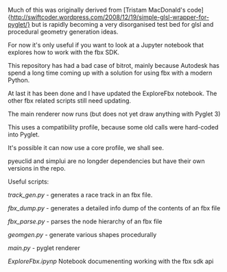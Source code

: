 

Much of this was originally derived from [Tristam MacDonald's
code]{http://swiftcoder.wordpress.com/2008/12/19/simple-glsl-wrapper-for-pyglet/} but is rapidly becoming a very disorganised test bed for glsl and procedural geometry generation ideas.

For now it's only useful if you want to look at a Jupyter notebook that explores how to work with the fbx SDK.

This repository has had a bad case of bitrot, mainly because Autodesk has spend a long time coming up with a solution for using fbx with a modern Python.

At last it has been done and I have updated the ExploreFbx notebook. The other fbx related scripts still need updating.

The main renderer now runs (but does not yet draw anything with Pyglet 3)

This uses a compatibility profile, because some old calls were hard-coded into Pyglet.

It's possible it can now use a core profile, we shall see.

pyeuclid and simplui are no longder dependencies but have their own versions in the repo.

Useful scripts:

*track_gen.py* - generates a race track in an fbx file.

*fbx_dump.py* - generates a detailed info dump of the contents of an fbx file

*fbx_parse.py* - parses the node hierarchy of an fbx file

*geomgen.py* - generate various shapes procedurally

*main.py* - pyglet renderer

*ExploreFbx.ipynp* Notebook documenenting working with the fbx sdk api

